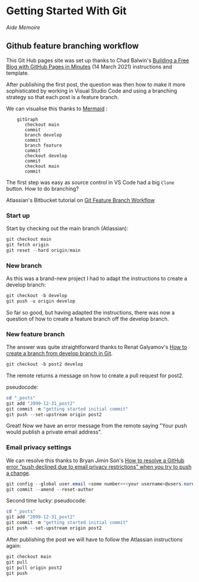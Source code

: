 Getting Started With Git
======================== 
*Aide Memoire* 

## Github feature branching workflow

This Git Hub pages site was set up thanks to Chad Balwin's [Building a Free Blog with GitHub Pages in Minutes](https://chadbaldwin.net/2021/03/14/how-to-build-a-sql-blog.html) (14 March 2021) instructions and template. 

After publishing the first post, the question was then how to make it more sophisticated by working in Visual Studio Code and using a branching strategy so that each post is a feature branch. 

We can visualise this thanks to [Mermaid](https://mermaid-js.github.io/mermaid/#/) :

```mermaid 
    gitGraph
       checkout main
       commit
       branch develop
       commit
       branch feature
       commit
       checkout develop 
       commit
       checkout main
       commit
```

The first step was easy as source control in VS Code had a big `Clone` button. How to do branching? 

Atlassian's Bitbucket tutorial on [Git Feature Branch Workflow](https://www.atlassian.com/git/tutorials/comparing-workflows/feature-branch-workflow) 

### Start up 
Start by checking out the main branch (Atlassian): 

```powershell 
git checkout main
git fetch origin 
git reset --hard origin/main
``` 

### New branch
As this was a brand-new project I had to adapt the instructions to create a develop branch: 

```powershell 
git checkout -b develop 
git push -u origin develop
``` 

So far so good, but having adapted the instructions, there was now a question of how to create a feature branch off the develop branch. 

### New feature branch 
The answer was quite straightforward thanks to Renat Galyamov's [How to create a branch from develop branch in Git](https://renatello.com/create-branch-from-another-branch-in-git/#how-to-create-a-branch-from-develop-branch-in-git). 

```powershell 
git checkout -b post2 develop 
``` 

The remote returns a message on how to create a pull request for post2. 

pseudocode: 

```powershell 
cd "_posts" 
git add "2099-12-31_post2" 
git commit -m "getting started initial commit" 
git push --set-upstream origin post2 
``` 

Great! Now we have an error message from the remote saying "Your push would publish a private email address". 

### Email privacy settings 

We can resolve this thanks to Bryan Jimin Son's [How to resolve a GitHub error “push declined due to email privacy restrictions” when you try to push a change](https://bryantson.medium.com/how-to-resolve-a-github-error-push-declined-due-to-email-privacy-restrictions-when-you-try-to-b748f6ca0bcd). 

```powershell 
git config --global user.email <some number>+<your username>@users.noreply.github.com 
git commit --amend --reset-author
``` 

Second time lucky: 
pseudocode: 

```powershell 
cd "_posts" 
git add "2099-12-31_post2" 
git commit -m "getting started initial commit" 
git push --set-upstream origin post2 
``` 

After publishing the post we will have to follow the Atlassian instructions again: 

```powershell 
git checkout main
git pull
git pull origin post2
git push 
``` 